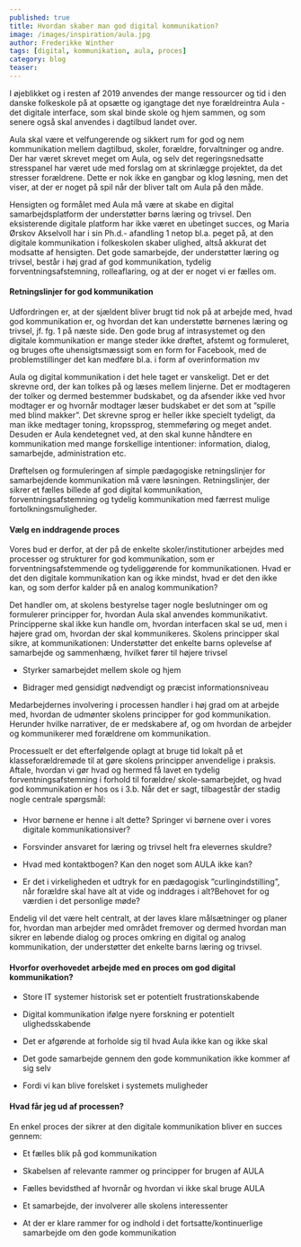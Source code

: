 ```yaml
---
published: true
title: Hvordan skaber man god digital kommunikation?
image: /images/inspiration/aula.jpg
author: Frederikke Winther
tags: [digital, kommunikation, aula, proces]
category: blog
teaser:
---
```


 I øjeblikket og i resten af 2019 anvendes der mange ressourcer og tid i den danske folkeskole på at opsætte og igangtage det nye forældreintra Aula - det digitale interface, som skal binde skole og hjem sammen, og som senere også skal anvendes i dagtilbud landet over.
 
 Aula skal være et velfungerende og sikkert rum for god og nem kommunikation mellem dagtilbud, skoler, forældre, forvaltninger og andre. Der har været skrevet meget om Aula, og selv det regeringsnedsatte stresspanel har været ude med forslag om at skrinlægge projektet, da det stresser forældrene. Dette er nok ikke en gangbar og klog løsning, men det viser, at der er noget på spil når der bliver talt om Aula på den måde.
 
 Hensigten og formålet med Aula må være at skabe en digital samarbejdsplatform der understøtter børns læring og trivsel. Den eksisterende digitale platform har ikke været en ubetinget succes, og Maria Ørskov Akselvoll har i sin Ph.d.- afandling 1 netop bl.a. peget på, at den digitale kommunikation i folkeskolen skaber ulighed, altså akkurat det modsatte af hensigten. Det gode samarbejde, der understøtter læring og trivsel, består i høj grad af god kommunikation, tydelig forventningsafstemning, rolleaflaring, og at der er noget vi er fælles om.

#### Retningslinjer for god kommunikation
 
 Udfordringen er, at der sjældent bliver brugt tid nok på at arbejde med, hvad god kommunikation er, og hvordan det kan understøtte børnenes læring og trivsel, jf. fg. 1 på næste side. Den gode brug af intrasystemet og den digitale kommunikation er mange steder ikke drøftet, afstemt og formuleret, og bruges ofte uhensigtsmæssigt som en form for Facebook, med de problemstillinger det kan medføre bl.a. i form af overinformation mv
 
 Aula og digital kommunikation i det hele taget er vanskeligt. Det er det skrevne ord, der kan tolkes på og læses mellem linjerne. Det er modtageren der tolker og dermed bestemmer budskabet, og da afsender ikke ved hvor modtager er og hvornår modtager læser budskabet er det som at ”spille med blind makker”. Det skrevne sprog er heller ikke specielt tydeligt, da man ikke medtager toning, kropssprog, stemmeføring og meget andet. Desuden er Aula kendetegnet ved, at den skal kunne håndtere en kommunikation med mange forskellige intentioner: information, dialog, samarbejde, administration etc.
 
Drøftelsen og formuleringen af simple pædagogiske retningslinjer for samarbejdende kommunikation må være løsningen. Retningslinjer, der sikrer et fælles billede af god digital kommunikation, forventningsafstemning og tydelig kommunikation med færrest mulige fortolkningsmuligheder.

#### Vælg en inddragende proces

Vores bud er derfor, at der på de enkelte skoler/institutioner arbejdes med processer og strukturer for god kommunikation, som er forventningsafstemmende og tydeliggørende for kommunikationen. Hvad er det den digitale kommunikation kan og ikke mindst, hvad er det den ikke kan, og som derfor kalder på en analog kommunikation?

Det handler om, at skolens bestyrelse tager nogle beslutninger om og formulerer principper for, hvordan Aula skal anvendes kommunikativt. Principperne skal ikke kun handle om, hvordan interfacen skal se ud, men i højere grad om, hvordan der skal kommunikeres. Skolens principper skal sikre, at kommunikationen: Understøtter det enkelte barns oplevelse af samarbejde og sammenhæng, hvilket fører til højere trivsel 

- Styrker samarbejdet mellem skole og hjem 

- Bidrager med gensidigt nødvendigt og præcist informationsniveau

Medarbejdernes involvering i processen handler i høj grad om at arbejde med, hvordan de udmønter skolens principper for god kommunikation. Herunder hvilke narrativer, de er medskabere af, og om hvordan de arbejder og kommunikerer med forældrene om kommunikation.

Processuelt er det efterfølgende oplagt at bruge tid lokalt på et klasseforældremøde til at gøre skolens principper anvendelige i praksis. Aftale, hvordan vi gør hvad og hermed få lavet en tydelig forventningsafstemning i forhold til forældre/ skole-samarbejdet, og hvad god kommunikation er hos os i 3.b. Når det er sagt, tilbagestår der stadig nogle centrale spørgsmål:  

- Hvor børnene er henne i alt dette? Springer vi børnene over i vores digitale kommunikationsiver?

- Forsvinder ansvaret for læring og trivsel helt fra elevernes skuldre? 

- Hvad med kontaktbogen? Kan den noget som AULA ikke kan? 

- Er det i virkeligheden et udtryk for en pædagogisk ”curlingindstilling”, når forældre skal have alt at vide og inddrages i alt?Behovet for og værdien i det personlige møde?

Endelig vil det være helt centralt, at der laves klare målsætninger og planer for, hvordan man arbejder med området fremover og dermed hvordan man sikrer en løbende dialog og proces omkring en digital og analog kommunikation, der understøtter det enkelte barns læring og trivsel.

#### Hvorfor overhovedet arbejde med en proces om god digital kommunikation?

- Store IT systemer historisk set er potentielt frustrationskabende

- Digital kommunikation ifølge nyere forskning er potentielt ulighedsskabende

- Det er afgørende at forholde sig til hvad Aula ikke kan og ikke skal

- Det gode samarbejde gennem den gode kommunikation ikke kommer af sig selv

- Fordi vi kan blive forelsket i systemets muligheder

#### Hvad får jeg ud af processen?

En enkel proces der sikrer at den digitale kommunikation bliver en succes gennem:

- Et fælles blik på god kommunikation

- Skabelsen af relevante rammer og principper for brugen af AULA

- Fælles bevidsthed af hvornår og hvordan vi ikke skal bruge AULA

- Et samarbejde, der involverer alle skolens interessenter 

- At der er klare rammer for og indhold i det fortsatte/kontinuerlige samarbejde om den gode kommunikation